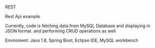 REST

Rest Api example


Currently, code is fetching data from MySQL Database and displaying in JSON format. and performing CRUD operations as well


Enviroment: Java 1.8, Spring Boot, Eclipse IDE, MySQL workbench